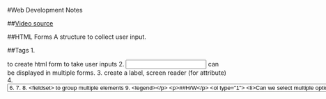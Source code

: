 #Web Development Notes

##[Video source](https://www.youtube.com/watch?v=dYrwawDa92U)

##HTML Forms
A structure to collect user input.

##Tags
    1. <form> to create html form to take user inputs
    2. <input> can be displayed in multiple forms.
    3. <label> create a label, screen reader (for attribute)
    4. <select> drop down menu
    5. <option>
    6. <button>
    7. <textarea>
    8. <fieldset> to group multiple elements
    9. <legend>

##H/W
1. Can we select multiple options
2. How to select only one radio button in index.html 